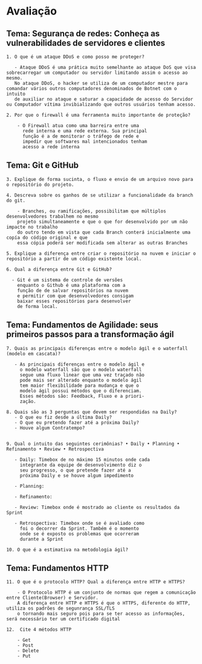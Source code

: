 # Avaliação

## Tema: Segurança de redes: Conheça as vulnerabilidades de servidores e clientes

    1. O que é um ataque DDoS e como posso me proteger?
       
       - Ataque DDoS é uma prática muito semelhante ao ataque DoS que visa sobrecarregar um computador ou servidor limitando assim o acesso ao mesmo.
       No ataque DDoS, o hacker se utiliza de um computador mestre para comandar vários outros computadores denominados de Botnet com o intuito
       de auxiliar no ataque e saturar a capacidade de acesso do Servidor ou Computador vítima invibializando que outros usuários tenham acesso.

    2. Por que o firewall é uma ferramenta muito importante de proteção?

        - O Firewall atua como uma barreira entre uma
          rede interna e uma rede externa. Sua principal
          função é a de monitorar o tráfego de rede e 
          impedir que softwares mal intencionados tenham
          acesso a rede interna

## Tema: Git e GitHub

    3. Explique de forma sucinta, o fluxo e envio de um arquivo novo para o repositório do projeto.

    4. Descreva sobre os ganhos de se utilizar a funcionalidade da branch do git.

        - Branches, ou ramificações, possibilitam que múltiplos desenvolvedores trabalhem no mesmo 
        projeto simultaneamente e que o que for desenvolvido por um não impacte no trabalho
        do outro tendo em vista que cada Branch conterá inicialmente uma copía do código original e que
        essa cópia poderá ser modificada sem alterar as outras Branches

    5. Explique a diferença entre criar o repositório na nuvem e iniciar o repositório a partir de um código existente local.

    6. Qual a diferença entre Git e GitHub?

      - Git é um sistema de controle de versões
        enquanto o Github é uma plataforma com a
        função de de salvar repositórios na nuvem
        e permitir com que desenvolvedores consigam
        baixar esses repositórios para desenvolver
        de forma local.

## Tema: Fundamentos de Agilidade: seus primeiros passos para a transformação ágil

    7. Quais as principais diferenças entre o modelo ágil e o waterfall (modelo em cascata)?

       - As principais diferenças entre o modelo ágil e 
         o modelo waterfall são que o modelo waterfall 
         segue uma fluxo linear que uma vez traçado não
         pode mais ser alterado enquanto o modelo ágil
         tem maior flexibilidade para mudança e que o 
         modelo ágil possui métodos que o diferenciam.
         Esses métodos são: Feedback, Fluxo e a priori-
         zação.

    8. Quais são as 3 perguntas que devem ser respondidas na Daily?
       - O que eu fiz desde a última Daily?
       - O que eu pretendo fazer até a próxima Daily?
       - Houve algum Contratempo?


    9. Qual o intuito das seguintes cerimônias? • Daily • Planning • Refinamento • Review • Retrospectiva
       
       - Daily: Timebox de no máximo 15 minutos onde cada
         integrante da equipe de desenvolvimento diz o 
         seu progresso, o que pretende fazer até a 
         próxima Daily e se houve algum impedimento 
        
       - Planning: 
        
       - Refinamento: 
        
       - Review: Timebox onde é mostrado ao cliente os resultados da Sprint
        
       - Retrospectiva: Timebox onde se é avaliado como 
         foi o decorrer da Sprint. Também é o momento
         onde se é exposto os problemas que ocorreram
         durante a Sprint 

    10. O que é a estimativa na metodologia ágil?

## Tema: Fundamentos HTTP

    11. O que é o protocolo HTTP? Qual a diferença entre HTTP e HTTPS?
        
        - O Protocolo HTTP é um conjunto de normas que regem a comunicação entre Cliente(Browser) e Servidor.
        A diferença entre HTTP e HTTPS é que o HTTPS, diferente do HTTP, utiliza os padrões de segunrança SSL/TLS 
        o tornando mais seguro pois para se ter acesso as informações, será necessário ter um certificado digital

    12.  Cite 4 métodos HTTP
        
        - Get
        - Post
        - Delete
        - Put
